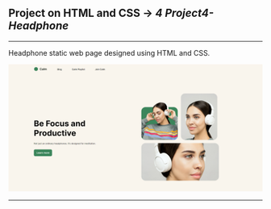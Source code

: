 ## Project on HTML and CSS -> <em>4 Project4- Headphone </em>

<hr/>

Headphone static web page designed using HTML and CSS.

<img src="output.png" alt="Description of the image">


<hr/>